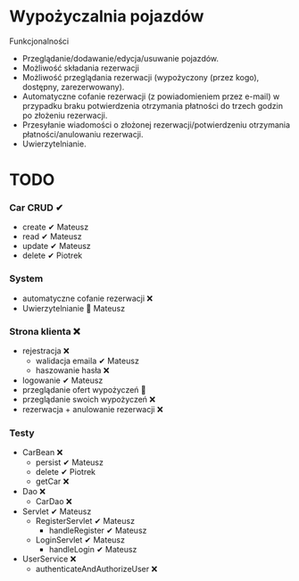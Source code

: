 # Wypożyczalnia pojazdów

Funkcjonalności

- Przeglądanie/dodawanie/edycja/usuwanie pojazdów.
- Możliwość składania rezerwacji
- Możliwość przeglądania rezerwacji (wypożyczony (przez kogo), dostępny, zarezerwowany).
- Automatyczne cofanie rezerwacji (z powiadomieniem przez e-mail) w przypadku braku potwierdzenia otrzymania płatności do trzech godzin po złożeniu rezerwacji.
- Przesyłanie wiadomości o złożonej rezerwacji/potwierdzeniu otrzymania płatności/anulowaniu rezerwacji.
- Uwierzytelnianie.

# TODO
### Car CRUD ✔
 - create ✔ Mateusz
 - read ✔ Mateusz
 - update ✔ Mateusz
 - delete ✔ Piotrek
### System
 - automatyczne cofanie rezerwacji ❌
 - Uwierzytelnianie 🚧 Mateusz
### Strona klienta ❌
 - rejestracja ❌
   - walidacja emaila ✔ Mateusz
   - haszowanie hasła ❌
 - logowanie ✔ Mateusz
 - przeglądanie ofert wypożyczeń 🚧
 - przeglądanie swoich wypożyczeń ❌
 - rezerwacja + anulowanie rezerwacji ❌
### Testy
 - CarBean ❌
   - persist ✔ Mateusz
   - delete ✔ Piotrek
   - getCar ❌
 - Dao ❌
   - CarDao ❌
 - Servlet ✔ Mateusz
   - RegisterServlet ✔ Mateusz
     - handleRegister ✔ Mateusz
   - LoginServlet ✔ Mateusz
     - handleLogin ✔ Mateusz
 - UserService ❌
   - authenticateAndAuthorizeUser ❌